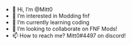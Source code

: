 - 👋 Hi, I’m @Mitt0
- 👀 I’m interested in Modding fnf
- 🌱 I’m currently learning coding 
- 💞️ I’m looking to collaborate on FNF Mods!
- 📫 How to reach me? Mitt0#4497 on discord!

<!---
Mitt0/Mitt0 is a ✨ special ✨ repository because its `README.md` (this file) appears on your GitHub profile.
You can click the Preview link to take a look at your changes.
--->
